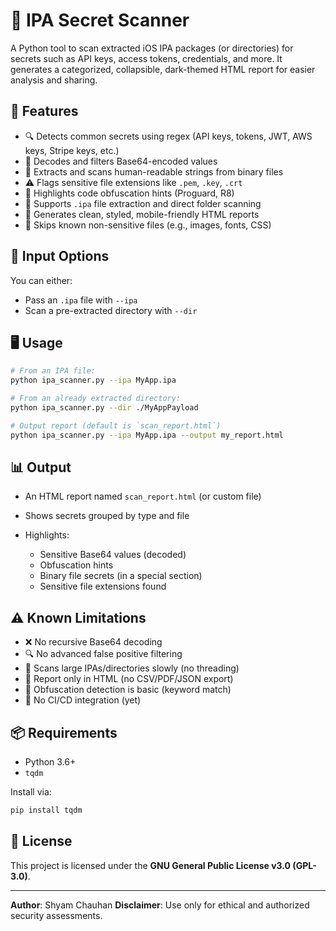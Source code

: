 # 🔐 IPA Secret Scanner

A Python tool to scan extracted iOS IPA packages (or directories) for secrets such as API keys, access tokens, credentials, and more. It generates a categorized, collapsible, dark-themed HTML report for easier analysis and sharing.

## 🚀 Features

- 🔍 Detects common secrets using regex (API keys, tokens, JWT, AWS keys, Stripe keys, etc.)
- 🧠 Decodes and filters Base64-encoded values
- 🧾 Extracts and scans human-readable strings from binary files
- ⚠️ Flags sensitive file extensions like `.pem`, `.key`, `.crt`
- 🔐 Highlights code obfuscation hints (Proguard, R8)
- 📁 Supports `.ipa` file extraction and direct folder scanning
- 📄 Generates clean, styled, mobile-friendly HTML reports
- 🧪 Skips known non-sensitive files (e.g., images, fonts, CSS)

## 📂 Input Options

You can either:
- Pass an `.ipa` file with `--ipa`
- Scan a pre-extracted directory with `--dir`

## 🖥️ Usage

```bash
# From an IPA file:
python ipa_scanner.py --ipa MyApp.ipa

# From an already extracted directory:
python ipa_scanner.py --dir ./MyAppPayload

# Output report (default is `scan_report.html`)
python ipa_scanner.py --ipa MyApp.ipa --output my_report.html
````

## 📊 Output

* An HTML report named `scan_report.html` (or custom file)
* Shows secrets grouped by type and file
* Highlights:

  * Sensitive Base64 values (decoded)
  * Obfuscation hints
  * Binary file secrets (in a special section)
  * Sensitive file extensions found

## ⚠️ Known Limitations

* ❌ No recursive Base64 decoding
* 🔍 No advanced false positive filtering
* 🐢 Scans large IPAs/directories slowly (no threading)
* 📄 Report only in HTML (no CSV/PDF/JSON export)
* 🧠 Obfuscation detection is basic (keyword match)
* 🧪 No CI/CD integration (yet)

## 📦 Requirements

* Python 3.6+
* `tqdm`

Install via:

```bash
pip install tqdm
```

## 📜 License

This project is licensed under the **GNU General Public License v3.0 (GPL-3.0)**.

---

**Author**: Shyam Chauhan
**Disclaimer**: Use only for ethical and authorized security assessments.

